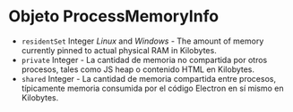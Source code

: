 # Objeto ProcessMemoryInfo

* `residentSet` Integer _Linux_ and _Windows_ - The amount of memory currently pinned to actual physical RAM in Kilobytes.
* `private` Integer - La cantidad de memoria no compartida por otros procesos, tales como JS heap o contenido HTML en Kilobytes.
* `shared` Integer - La cantidad de memoria compartida entre procesos, típicamente memoria consumida por el código Electron en sí mismo en Kilobytes.
